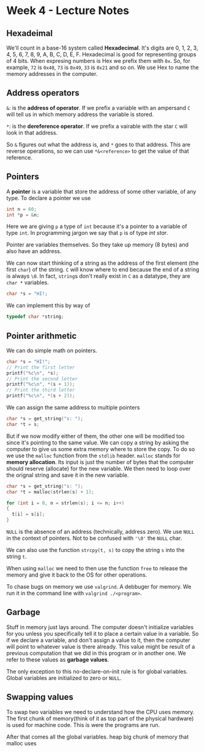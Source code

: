 # Week 4 - Lecture Notes

## Hexadeimal

We'll count in a base-16 system called **Hexadecimal**. It's digits are 0, 1, 2, 3, 4, 5, 6, 7, 8, 9, A, B, C, D, E, F. Hexadecimal is good for representing groups of 4 bits. When expresing numbers is Hex we prefix them with `0x`. So, for example, `72` is `0x48`, `73` is `0x49`, `33` is `0x21` and so on. We use Hex to name the memory addresses in the computer. 

## Address operators

`&`: is the **address of operator**. If we prefix a variable with an ampersand `C` will tell us in which memory address the variable is stored.

`*`: is the **dereference operator**. If we prefix a vairable with the star `C` will look in that address.

So `&` figures out what the address is, and `*` goes to that address. This are reverse operations, so we can use `*&<reference>` to get the value of that reference.

## Pointers

A **pointer** is a variable that store the address of some other variable, of any type. To declare a pointer we use

``` c
int n = 60;
int *p = &n;
```

Here we are giving `p` a type of `int` because it's a pointer to a variable of type `int`. In programming jargon we say that `p` is of type *int star*.

Pointer are variables themselves. So they take up memory (8 bytes) and also have an address.

We can now start thinking of a string as the address of the first element (the first `char`) of the string. `C` will know where to end because the end of a string is always `\0`. In fact, `string`s don't really exist in `C` as a datatype, they are `char *` variables.

``` c
char *s = "HI!;
```

We can implement this by way of

``` c
typedef char *string;
```

## Pointer arithmetic

We can do simple math on pointers.

``` c
char *s = "HI!";
// Print the first letter
printf("%c\n", *s);
// Print the second letter
printf("%c\n", *(s + 1));
// Print the third letter
printf("%c\n", *(s + 2));
```

We can assign the same address to multiple pointers

```c 
char *s = get_string("s: ");
char *t = s;
```

 But if we now modify either of them, the other one will be modified too since it's pointing to the same value. We can copy a string by asking the computer to give us some extra memory where to store the copy. To do so we use the `malloc` function from the `stdlib` header. `malloc` stands for **memory allocation**. Its input is just the number of bytes that the computer should reserve (allocate) for the new variable. We then need to loop over the orignal string and save it in the new variable.

``` c
char *s = get_string("s: ");
char *t = malloc(strlen(s) + 1);

for (int i = 0, n = strlen(s); i <= n; i++)
{
  t[i] = s[i];
}
```

`NULL` is the absence of an address (technically, address zero). We use `NULL` in the context of pointers. Not to be confused with `'\0'` the `NULL` char.

We can also use the function `strcpy(t, s)` to copy the string `s` into the string `t`.

When using `malloc` we need to then use the function `free` to release the memory and give it back to the OS for other operations.

To chase bugs on memory we use `valgrind`. A debbuger for memory. We run it in the command line with `valgrind ./<program>`.

## Garbage

Stuff in memory just lays around. The computer doesn't initialize variables for you unless you specifically tell it to place a certain value in a variable. So if we declare a variable, and don't assign a value to it, then the computer will point to whatever value is there already. This value might be result of a previous computation that we did in this program or in another one. We refer to these values as **garbage values**.

The only exception to this no-declare-on-init rule is for global variables. Global variables are initialized to zero or `NULL`.

## Swapping values

To swap two variables we need to understand how the CPU uses memory. The first chunk of memory(think of it as top part of the physical hardware) is used for machine code. This is were the programs are run.

After that comes all the global variables. 
heap big chunk of memory that malloc uses
